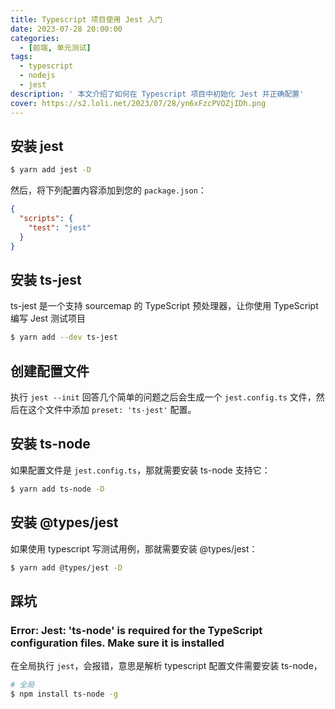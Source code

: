 ```yaml
---
title: Typescript 项目使用 Jest 入门
date: 2023-07-28 20:00:00
categories:
  - [前端, 单元测试]
tags:
  - typescript
  - nodejs
  - jest
description: ' 本文介绍了如何在 Typescript 项目中初始化 Jest 并正确配置'
cover: https://s2.loli.net/2023/07/28/yn6xFzcPVOZjIDh.png
---
```


<ins class="adsbygoogle" style="display:block; text-align:center;"  data-ad-layout="in-article" data-ad-format="fluid" data-ad-client="ca-pub-7962287588031867" data-ad-slot="2542544532"></ins><script> (adsbygoogle = window.adsbygoogle || []).push({});</script>

## 安装 jest

```sh
$ yarn add jest -D
```

然后，将下列配置内容添加到您的 `package.json`：

```json
{
  "scripts": {
    "test": "jest"
  }
}
```

## 安装 ts-jest

ts-jest 是一个支持 sourcemap 的 TypeScript 预处理器，让你使用 TypeScript 编写 Jest 测试项目

```sh
$ yarn add --dev ts-jest
```

## 创建配置文件

执行 `jest --init` 回答几个简单的问题之后会生成一个 `jest.config.ts` 文件，然后在这个文件中添加 `preset: 'ts-jest'` 配置。

## 安装 ts-node

如果配置文件是 `jest.config.ts`，那就需要安装 ts-node 支持它：

```sh
$ yarn add ts-node -D
```

## 安装 @types/jest

如果使用 typescript 写测试用例，那就需要安装 @types/jest：

```sh
$ yarn add @types/jest -D
```

## 踩坑

### Error: Jest: 'ts-node' is required for the TypeScript configuration files. Make sure it is installed

在全局执行 `jest`，会报错，意思是解析 typescript 配置文件需要安装 ts-node，

```sh
# 全局
$ npm install ts-node -g
```